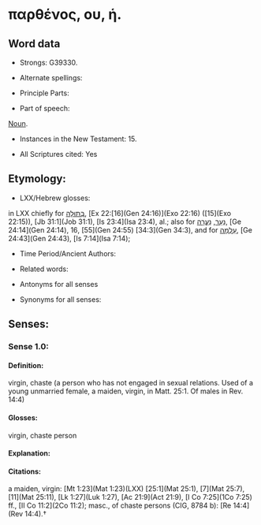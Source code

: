 # παρθένος, ου, ἡ.

<!-- Status: S2=NeedsReview -->
<!-- Lexica used for edits: BDAG, FFM, LN, A-S -->

## Word data

* Strongs: G39330.

* Alternate spellings:



* Principle Parts: 


* Part of speech: 

[Noun](http://ugg.readthedocs.io/en/latest/noun.html).

* Instances in the New Testament: 15.

* All Scriptures cited: Yes

## Etymology: 


* LXX/Hebrew glosses: 

in LXX chiefly for [בְּתוּלָה](//en-uhl/H1330), [Ex 22:[16](Gen 24:16)](Exo 22:16) ([15](Exo 22:15)), [Jb 31:1](Job 31:1), [Is 23:4](Isa 23:4), al.; also for [נַעַר](//en-uhl/H5288), [נַעֲרָה](//en-uhl/H5291), [Ge 24:14](Gen 24:14), 16, [55](Gen 24:55) [34:3](Gen 34:3), and for [עַלְמָה](//en-uhl/H5959), [Ge 24:43](Gen 24:43), [Is 7:14](Isa 7:14);

* Time Period/Ancient Authors: 


* Related words: 

* Antonyms for all senses

* Synonyms for all senses: 


## Senses: 


### Sense  1.0: 

#### Definition: 

virgin, chaste (a person who has not engaged in sexual relations.  Used of a young unmarried female, a maiden, virgin, in Matt. 25:1.  Of males in Rev. 14:4)

#### Glosses: 

virgin, chaste person

#### Explanation: 


#### Citations: 

a maiden, virgin: [Mt 1:23](Mat 1:23)(LXX) [25:1](Mat 25:1), [7](Mat 25:7), [11](Mat 25:11), [Lk 1:27](Luk 1:27), [Ac 21:9](Act 21:9), [I Co 7:25](1Co 7:25) ff., [II Co 11:2](2Co 11:2); masc., of chaste persons (CIG, 8784 b): [Re 14:4](Rev 14:4).†